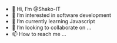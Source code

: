 - 👋 Hi, I’m @Shako-IT
- 👀 I’m interested in software development
- 🌱 I’m currently learning Javascript
- 💞️ I’m looking to collaborate on ...
- 📫 How to reach me ...

<!---
Shako-IT/Shako-IT is a ✨ special ✨ repository because its `README.md` (this file) appears on your GitHub profile.
You can click the Preview link to take a look at your changes.
--->
